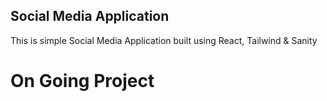  ## Social Media Application

This is simple Social Media Application built using React, Tailwind & Sanity

# On Going Project

